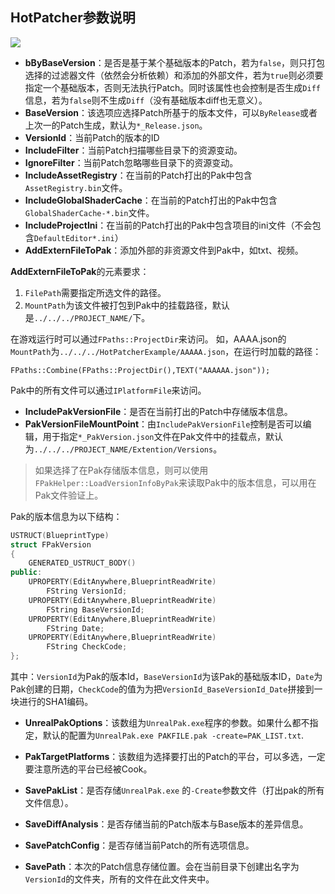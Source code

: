 ## HotPatcher参数说明

![](https://imzlp.me/notes/index/UE4/Plugins/HotPatcher/HotPatcher-Export-Patch.png)

- **bByBaseVersion**：是否是基于某个基础版本的Patch，若为`false`，则只打包选择的过滤器文件（依然会分析依赖）和添加的外部文件，若为`true`则必须要指定一个基础版本，否则无法执行Patch。同时该属性也会控制是否生成`Diff`信息，若为`false`则不生成`Diff`（没有基础版本diff也无意义）。
- **BaseVersion**：该选项应选择Patch所基于的版本文件，可以`ByRelease`或者上次一的Patch生成，默认为`*_Release.json`。
- **VersionId**：当前Patch的版本的ID
- **IncludeFilter**：当前Patch扫描哪些目录下的资源变动。
- **IgnoreFilter**：当前Patch忽略哪些目录下的资源变动。
- **IncludeAssetRegistry**：在当前的Patch打出的Pak中包含`AssetRegistry.bin`文件。
- **IncludeGlobalShaderCache**：在当前的Patch打出的Pak中包含`GlobalShaderCache-*.bin`文件。
- **IncludeProjectIni**：在当前的Patch打出的Pak中包含项目的ini文件（不会包含`DefaultEditor*.ini`）
- **AddExternFileToPak**：添加外部的非资源文件到Pak中，如txt、视频。

**AddExternFileToPak**的元素要求：

1. `FilePath`需要指定所选文件的路径。
2. `MountPath`为该文件被打包到Pak中的挂载路径，默认是`../../../PROJECT_NAME/`下。

在游戏运行时可以通过`FPaths::ProjectDir`来访问。
如，AAAA.json的`MountPath`为`../../../HotPatcherExample/AAAAA.json`，在运行时加载的路径：

```
FPaths::Combine(FPaths::ProjectDir(),TEXT("AAAAAA.json"));
```
Pak中的所有文件可以通过`IPlatformFile`来访问。

- **IncludePakVersionFile**：是否在当前打出的Patch中存储版本信息。
- **PakVersionFileMountPoint**：由`IncludePakVersionFile`控制是否可以编辑，用于指定`*_PakVersion.json`文件在Pak文件中的挂载点，默认为`../../../PROJECT_NAME/Extention/Versions`。

> 如果选择了在Pak存储版本信息，则可以使用`FPakHelper::LoadVersionInfoByPak`来读取Pak中的版本信息，可以用在Pak文件验证上。

Pak的版本信息为以下结构：

```cpp
USTRUCT(BlueprintType)
struct FPakVersion
{
	GENERATED_USTRUCT_BODY()
public:
	UPROPERTY(EditAnywhere,BlueprintReadWrite)
		FString VersionId;
	UPROPERTY(EditAnywhere,BlueprintReadWrite)
		FString BaseVersionId;
	UPROPERTY(EditAnywhere,BlueprintReadWrite)
		FString Date;
	UPROPERTY(EditAnywhere,BlueprintReadWrite)
		FString CheckCode;
};
```

其中：`VersionId`为Pak的版本Id，`BaseVersionId`为该Pak的基础版本ID，`Date`为Pak创建的日期，`CheckCode`的值为为把`VersionId_BaseVersionId_Date`拼接到一块进行的SHA1编码。

- **UnrealPakOptions**：该数组为`UnrealPak.exe`程序的参数。如果什么都不指定，默认的配置为`UnrealPak.exe PAKFILE.pak -create=PAK_LIST.txt`.

- **PakTargetPlatforms**：该数组为选择要打出的Patch的平台，可以多选，一定要注意所选的平台已经被Cook。

- **SavePakList**：是否存储`UnrealPak.exe` 的`-Create`参数文件（打出pak的所有文件信息）。

- **SaveDiffAnalysis**：是否存储当前的Patch版本与Base版本的差异信息。

- **SavePatchConfig**：是否存储当前Patch的所有选项信息。

- **SavePath**：本次的Patch信息存储位置。会在当前目录下创建出名字为`VersionId`的文件夹，所有的文件在此文件夹中。
